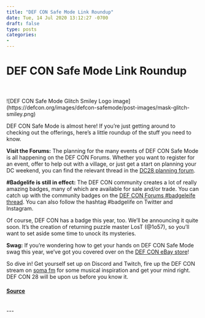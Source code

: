 ```yaml
---
title: "DEF CON Safe Mode Link Roundup"
date: Tue, 14 Jul 2020 13:12:27 -0700
draft: false
type: posts
categories: 
- 
---
```

# DEF CON Safe Mode Link Roundup

<br/>

<br/>
![DEF CON Safe Mode Glitch Smiley Logo image](https://defcon.org/images/defcon-safemode/post-images/mask-glitch-smiley.png)  

DEF CON Safe Mode is almost here! If you’re just getting around to checking out the offerings, here’s a little roundup of the stuff you need to know.

**Visit the Forums:** The planning for the many events of DEF CON Safe Mode is all happening on the DEF CON Forums. Whether you want to register for an event, offer to help out with a village, or just get a start on planning your DC weekend, you can find the relevant thread in the [DC28 planning forum](https://forum.defcon.org/node/231980).

**#Badgelife is still in effect:** The DEF CON community creates a lot of really amazing badges, many of which are available for sale and/or trade. You can catch up with the community badges on the [DEF CON Forums #badgeleife thread](https://forum.defcon.org/node/231997). You can also follow the hashtag #badgelife on Twitter and Instagram.

Of course, DEF CON has a badge this year, too. We’ll be announcing it quite soon. It’s the creation of returning puzzle master LosT (@1o57), so you’ll want to set aside some time to unock its mysteries.

**Swag:** If you’re wondering how to get your hands on DEF CON Safe Mode swag this year, we’ve got you covered over on the [DEF CON eBay store](https://www.ebay.com/str/defconcommunications)!

So dive in! Get yourself set up on Discord and Twitch, fire up the DEF CON stream on [soma fm](https://somafm.com/defcon/) for some musical inspiration and get your mind right. DEF CON 28 will be upon us before you know it.

#### [Source](https://defcon.org/html/defcon-safemode/dc-safemode-index.html#dcsmroundup1)

<br/>
---
